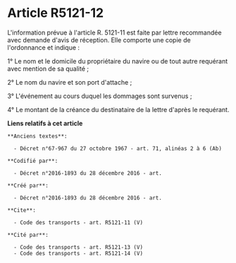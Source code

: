 # Article R5121-12

L'information prévue à l'article R. 5121-11 est faite par lettre recommandée avec demande d'avis de réception. Elle comporte
une copie de l'ordonnance et indique : 

1° Le nom et le domicile du propriétaire du navire ou de tout autre requérant avec mention de sa qualité ; 

2° Le nom du navire et son port d'attache ; 

3° L'événement au cours duquel les dommages sont survenus ; 

4° Le montant de la créance du destinataire de la lettre d'après le requérant.

**Liens relatifs à cet article**

	**Anciens textes**:

	  - Décret n°67-967 du 27 octobre 1967 - art. 71, alinéas 2 à 6 (Ab)

	**Codifié par**:

	  - Décret n°2016-1893 du 28 décembre 2016 - art.

	**Créé par**:

	  - Décret n°2016-1893 du 28 décembre 2016 - art.

	**Cite**:

	  - Code des transports - art. R5121-11 (V)

	**Cité par**:

	  - Code des transports - art. R5121-13 (V)
	  - Code des transports - art. R5121-14 (V)
